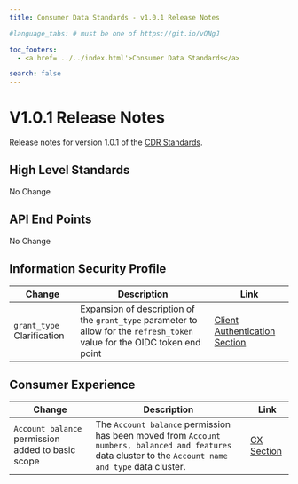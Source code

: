 ```yaml
---
title: Consumer Data Standards - v1.0.1 Release Notes

#language_tabs: # must be one of https://git.io/vQNgJ

toc_footers:
  - <a href='../../index.html'>Consumer Data Standards</a>

search: false
---
```


# V1.0.1 Release Notes
Release notes for version 1.0.1 of the [CDR Standards](../../index.html).

## High Level Standards
No Change

## API End Points
No Change

## Information Security Profile
|Change|Description|Link|
|------|-----------|----|
|`grant_type` Clarification|Expansion of description of the `grant_type` parameter to allow for the `refresh_token` value for the OIDC token end point|[Client Authentication Section](../../index.html#client-authentication)

## Consumer Experience
|Change|Description|Link|
|------|-----------|----|
|`Account balance` permission added to basic scope|The `Account balance` permission has been moved from `Account numbers, balanced and features` data cluster to the `Account name and type` data cluster.|[CX Section](../../index.html#consumer-experience)
